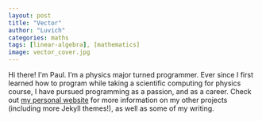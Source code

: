 ```yaml
---
layout: post
title: "Vector"
author: "Luvich"
categories: maths
tags: [linear-algebra], [mathematics]
image: vector_cover.jpg
---
```


Hi there! I'm Paul. I’m a physics major turned programmer. Ever since I first learned how to program while taking a scientific computing for physics course, I have pursued programming as a passion, and as a career. Check out [my personal website](https://www.lenpaul.com/) for more information on my other projects (including more Jekyll themes!), as well as some of my writing.

